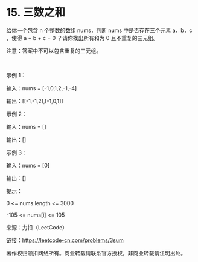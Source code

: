 # 15. 三数之和
给你一个包含 n 个整数的数组 nums，判断 nums 中是否存在三个元素 a，b，c ，使得 a + b + c = 0 ？请你找出所有和为 0 且不重复的三元组。

注意：答案中不可以包含重复的三元组。

 

示例 1：

输入：nums = [-1,0,1,2,-1,-4]

输出：[[-1,-1,2],[-1,0,1]]

示例 2：

输入：nums = []

输出：[]

示例 3：

输入：nums = [0]

输出：[]
 

提示：

0 <= nums.length <= 3000

-105 <= nums[i] <= 105

来源：力扣（LeetCode）

链接：https://leetcode-cn.com/problems/3sum

著作权归领扣网络所有。商业转载请联系官方授权，非商业转载请注明出处。